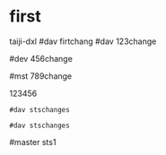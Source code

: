 # first
taiji-dxl
#dav firtchang
#dav 123change

#dev 456change

#mst 789change

123456

	#dav stschanges

	#dav stschanges

#master sts1

